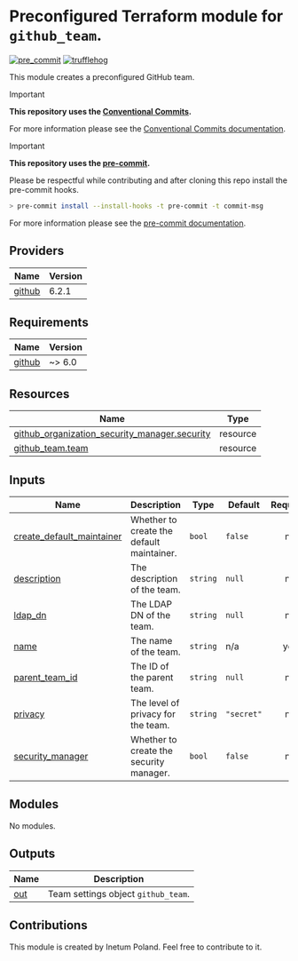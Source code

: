 # Preconfigured Terraform module for `github_team`.

[![pre_commit](https://github.com/Inetum-Poland/tf-module-github-team/actions/workflows/pre_commit.yml/badge.svg)](https://github.com/Inetum-Poland/tf-module-github-team/actions/workflows/pre_commit.yml) [![trufflehog](https://github.com/Inetum-Poland/tf-module-github-team/actions/workflows/trufflehog.yaml/badge.svg)](https://github.com/Inetum-Poland/tf-module-github-team/actions/workflows/trufflehog.yaml)

This module creates a preconfigured GitHub team.

> [!IMPORTANT]
> __This repository uses the [Conventional Commits](https://www.conventionalcommits.org/).__
>
> For more information please see the [Conventional Commits documentation](https://www.conventionalcommits.org/en/v1.0.0/#summary).

> [!IMPORTANT]
> __This repository uses the [pre-commit](https://pre-commit.com/).__
>
> Please be respectful while contributing and after cloning this repo install the pre-commit hooks.
> ```bash
> > pre-commit install --install-hooks -t pre-commit -t commit-msg
> ```
> For more information please see the [pre-commit documentation](https://pre-commit.com/).

<!-- BEGIN_AUTOMATED_TF_DOCS_BLOCK -->
## Providers

| Name | Version |
|------|---------|
| <a name="provider_github"></a> [github](#provider\_github) | 6.2.1 |

## Requirements

| Name | Version |
|------|---------|
| <a name="requirement_github"></a> [github](#requirement\_github) | ~> 6.0 |

## Resources

| Name | Type |
|------|------|
| [github_organization_security_manager.security](https://registry.terraform.io/providers/integrations/github/latest/docs/resources/organization_security_manager) | resource |
| [github_team.team](https://registry.terraform.io/providers/integrations/github/latest/docs/resources/team) | resource |

## Inputs

| Name | Description | Type | Default | Required |
|------|-------------|------|---------|:--------:|
| <a name="input_create_default_maintainer"></a> [create\_default\_maintainer](#input\_create\_default\_maintainer) | Whether to create the default maintainer. | `bool` | `false` | no |
| <a name="input_description"></a> [description](#input\_description) | The description of the team. | `string` | `null` | no |
| <a name="input_ldap_dn"></a> [ldap\_dn](#input\_ldap\_dn) | The LDAP DN of the team. | `string` | `null` | no |
| <a name="input_name"></a> [name](#input\_name) | The name of the team. | `string` | n/a | yes |
| <a name="input_parent_team_id"></a> [parent\_team\_id](#input\_parent\_team\_id) | The ID of the parent team. | `string` | `null` | no |
| <a name="input_privacy"></a> [privacy](#input\_privacy) | The level of privacy for the team. | `string` | `"secret"` | no |
| <a name="input_security_manager"></a> [security\_manager](#input\_security\_manager) | Whether to create the security manager. | `bool` | `false` | no |

## Modules

No modules.

## Outputs

| Name | Description |
|------|-------------|
| <a name="output_out"></a> [out](#output\_out) | Team settings object `github_team`. |
<!-- END_AUTOMATED_TF_DOCS_BLOCK -->

## Contributions

This module is created by Inetum Poland. Feel free to contribute to it.
